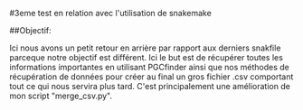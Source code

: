 #3eme test en relation avec l'utilisation de snakemake

##Objectif:

Ici nous avons un petit retour en arrière par rapport aux derniers snakfile parceque notre objectif est différent. Ici le but est de récupérer toutes les informations importantes en utilisant PGCfinder ainsi que nos méthodes de récupération de données pour créer au final un gros fichier .csv comportant tout ce qui nous servira plus tard. C'est principalement une amélioration de mon script "merge_csv.py".




